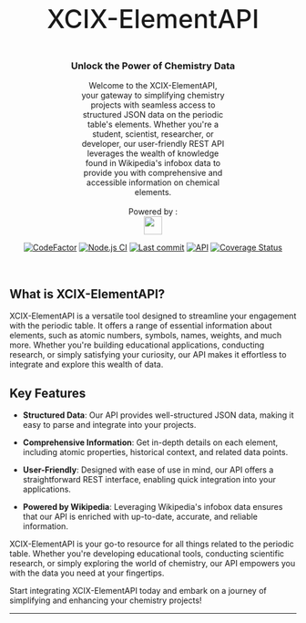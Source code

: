 <div align=center>

 <p style="font-size: 45px; font-weight:500;">XCIX-ElementAPI</p>

### Unlock the Power of Chemistry Data

<p style="margin: 0 auto; width: 50%;">
Welcome to the XCIX-ElementAPI, your gateway to simplifying chemistry projects with seamless access to structured JSON data on the periodic table's elements. Whether you're a student, scientist, researcher, or developer, our user-friendly REST API leverages the wealth of knowledge found in Wikipedia's infobox data to provide you with comprehensive and accessible information on chemical elements.
</p>
<br/>
Powered by :

<br/>
<img src="https://wikimediafoundation.org/wp-content/uploads/2018/08/Wikimedia-logo_black.png" width="32"/>

<br/>

[![CodeFactor](https://www.codefactor.io/repository/github/zhid0399123/xcix-element-api/badge)](https://www.codefactor.io/repository/github/zhid0399123/xcix-element-api)
[![Node.js CI](https://github.com/zhid0399123/xcix-element-api/actions/workflows/main.yml/badge.svg?branch=main)](https://github.com/zhid0399123/xcix-element-api/actions/workflows/main.yml)
[![Last commit](https://img.shields.io/github/last-commit/zhid0399123/xcix-element-api)](https://github.com/zhid0399123/xcix-element-api)
[![API](https://img.shields.io/badge/API-XCIX%20ElementAPI-default)](https://github.com/zhid0399123/xcix-element-api)
[![Coverage Status](https://coveralls.io/repos/github/zhid0399123/xcix-element-api/badge.svg?branch=main)](https://coveralls.io/github/zhid0399123/xcix-element-api?branch=main)

</div>

<br/>

## What is XCIX-ElementAPI?

XCIX-ElementAPI is a versatile tool designed to streamline your engagement with the periodic table. It offers a range of essential information about elements, such as atomic numbers, symbols, names, weights, and much more. Whether you're building educational applications, conducting research, or simply satisfying your curiosity, our API makes it effortless to integrate and explore this wealth of data.

## Key Features

- **Structured Data**: Our API provides well-structured JSON data, making it easy to parse and integrate into your projects.

- **Comprehensive Information**: Get in-depth details on each element, including atomic properties, historical context, and related data points.

- **User-Friendly**: Designed with ease of use in mind, our API offers a straightforward REST interface, enabling quick integration into your applications.

- **Powered by Wikipedia**: Leveraging Wikipedia's infobox data ensures that our API is enriched with up-to-date, accurate, and reliable information.

XCIX-ElementAPI is your go-to resource for all things related to the periodic table. Whether you're developing educational tools, conducting scientific research, or simply exploring the world of chemistry, our API empowers you with the data you need at your fingertips.

Start integrating XCIX-ElementAPI today and embark on a journey of simplifying and enhancing your chemistry projects!

---
